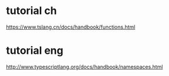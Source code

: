 # tutorial ch
https://www.tslang.cn/docs/handbook/functions.html

# tutorial eng
http://www.typescriptlang.org/docs/handbook/namespaces.html

